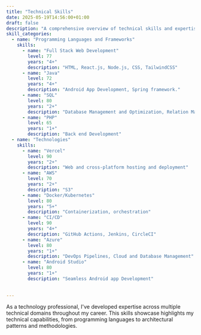 ```yaml
---
title: "Technical Skills"
date: 2025-05-19T14:56:00+01:00
draft: false
description: "A comprehensive overview of technical skills and expertise across various domains."
skill_categories:
  - name: "Programming Languages and Frameworks"
    skills:
      - name: "Full Stack Web Development"
        level: 77
        years: "4+"
        description: "HTML, React.js, Node.js, CSS, TailwindCSS"
      - name: "Java"
        level: 72
        years: "4+"
        description: "Android App Development, Spring framework."
      - name: "SQL"
        level: 80
        years: "2+"
        description: "Database Management and Optimization, Relation Management"
      - name: "PHP"
        level: 65
        years: "1+"
        description: "Back end Development"
  - name: "Technologies"
    skills:
      - name: "Vercel"
        level: 90
        years: "2+"
        description: "Web and cross-platform hosting and deployment"
      - name: "AWS"
        level: 70
        years: "2+"
        description: "S3"
      - name: "Docker/Kubernetes"
        level: 80
        years: "5+"
        description: "Containerization, orchestration"
      - name: "CI/CD"
        level: 90
        years: "4+"
        description: "GitHub Actions, Jenkins, CircleCI"
      - name: "Azure"
        level: 80
        years: "1+"
        description: "DevOps Pipelines, Cloud and Database Management"
      - name: "Android Studio"
        level: 80
        years: "1+"
        description: "Seamless Android app Development"
      
      
---
```


As a technology professional, I've developed expertise across multiple technical domains throughout my career. This skills showcase highlights my technical capabilities, from programming languages to architectural patterns and methodologies.
